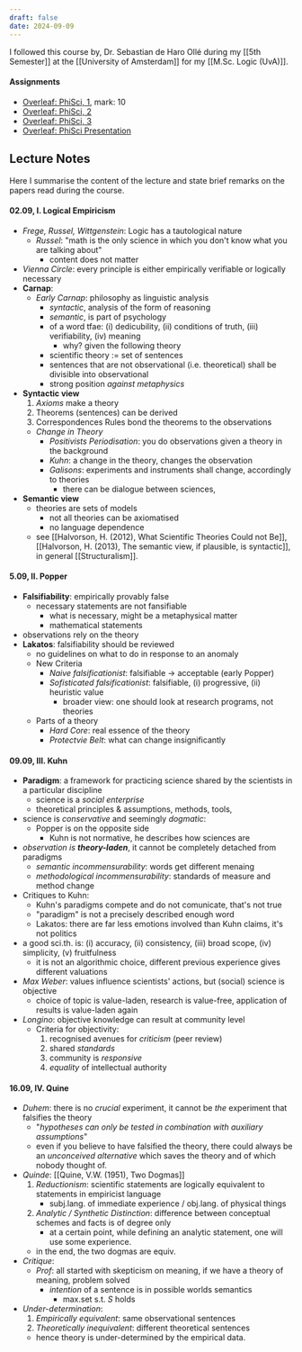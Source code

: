 ```yaml
---
draft: false
date: 2024-09-09
---
```

I followed this course by, Dr. Sebastian de Haro Ollé during my [[5th Semester]] at the [[University of Amsterdam]] for my [[M.Sc. Logic (UvA)]].
#### Assignments
- [Overleaf: PhiSci, 1](https://www.overleaf.com/read/jkpfpngvrkbp#7951b6), mark: 10
- [Overleaf: PhiSci, 2](https://www.overleaf.com/read/kvkkpywcnkxm#849ccc)
- [Overleaf: PhiSci, 3](https://www.overleaf.com/read/cccptfntkrgq#b92b5f)
- [Overleaf: PhiSci Presentation](https://www.overleaf.com/read/fdmmwvxcndnt#a582c8)
## Lecture Notes
Here I summarise the content of the lecture and state brief remarks on the papers read during the course.
#### 02.09, I. Logical Empiricism 
- _Frege, Russel, Wittgenstein_: Logic has a tautological nature
	- _Russel_: "math is the only science in which you don't know what you are talking about"
		- content does not matter
- _Vienna Circle_: every principle is either empirically verifiable or logically necessary
- **Carnap**:
	- _Early Carnap_: philosophy as linguistic analysis
		- _syntactic_, analysis of the form of reasoning
		- _semantic_, is part of psychology
		- of a word tfae: (i) dedicubility, (ii) conditions of truth, (iii) verifiability, (iv) meaning
			- why? given the following theory
		- scientific theory := set of sentences
		- sentences that are not observational (i.e. theoretical) shall be divisible into observational 
		- strong position _against metaphysics_
- **Syntactic view**
	1. _Axioms_ make a theory
	2. Theorems (sentences) can be derived
	3. Correspondences Rules bond the theorems to the observations
	- _Change in Theory_
		- _Positivists Periodisation_: you do observations given a theory in the background
		- _Kuhn_: a change in the theory, changes the observation
		- _Galisons_: experiments and instruments shall change, accordingly to theories
			- there can be dialogue between sciences,  
- **Semantic view**
	- theories are sets of models
		 - not all theories can be axiomatised
		 - no language dependence
	- see [[Halvorson, H. (2012), What Scientific Theories Could not Be]], [[Halvorson, H. (2013), The semantic view, if plausible, is syntactic]], in general [[Structuralism]].
#### 5.09, II. Popper
- **Falsifiability**: empirically provably false
	- necessary statements are not fansifiable
		- what is necessary, might be a metaphysical matter
		- mathematical statements
- observations rely on the theory
- **Lakatos**: falsifiability should be reviewed
	- no guidelines on what to do in response to an anomaly
	- New Criteria
		- _Naive falsificationist_: falsifiable $\to$ acceptable (early Popper)
		- _Sofisticated falsificationist_: falsifiable, (i) progressive, (ii) heuristic value
			- broader view: one should look at research programs, not theories
	- Parts of a theory
		- _Hard Core_: real essence of the theory
		- _Protectvie Belt_: what can change insignificantly
#### 09.09, III. Kuhn
- **Paradigm**: a framework for practicing science shared by the scientists in a particular discipline
	- science is a _social enterprise_
	- theoretical principles & assumptions, methods, tools, 
- science is _conservative_ and seemingly _dogmatic_:
	- Popper is on the opposite side
		- Kuhn is not normative, he describes how sciences are
- _observation is **theory-laden**_, it cannot be completely detached from paradigms
	- _semantic incommensurability_: words get different menaing
	- _methodological incommensurability_: standards of measure and method change
- Critiques to Kuhn:
	- Kuhn's paradigms compete and do not comunicate, that's not true
	- "paradigm" is not a precisely described enough word
	- Lakatos: there are far less emotions involved than Kuhn claims, it's not politics
- a good sci.th. is: (i) accuracy, (ii) consistency, (iii) broad scope, (iv) simplicity, (v) fruitfulness
	- it is not an algorithmic choice, different previous experience gives different valuations
- _Max Weber_: values influence scientists' actions, but (social) science is objective
	- choice of topic is value-laden, research is value-free, application of results is value-laden again
- _Longino_: objective knowledge can result at community level
	- Criteria for objectivity:
		1. recognised avenues for _criticism_ (peer review)
		2. shared _standards_
		3. community is _responsive_
		4. _equality_ of intellectual authority
#### 16.09, IV. Quine
- _Duhem_: there is no _crucial_ experiment, it cannot be _the_ experiment that falsifies the theory
	- "_hypotheses can only be tested in combination with auxiliary assumptions_"
	- even if you believe to have falsified the theory, there could always be an _unconceived alternative_ which saves the theory and of which nobody thought of.
- _Quinde_: [[Quine, V.W. (1951), Two Dogmas]]
	1. _Reductionism_: scientific statements are logically equivalent to statements in empiricist language
		- subj.lang. of immediate experience / obj.lang. of physical things
	2. _Analytic / Synthetic Distinction_: difference between conceptual schemes and facts is of degree only
		- at a certain point, while defining an analytic statement, one will use some experience.  
	- in the end, the two dogmas are equiv.
- _Critique_: 
	- _Prof_: all started with skepticism on meaning, if we have a theory of meaning, problem solved
		- _intention_ of a sentence is in possible worlds semantics
			- max.set s.t. $S$ holds
- *Under-determination*: 
	1. _Empirically equivalent_: same observational sentences
	2. _Theoretically inequivalent_: different theoretical sentences
	- hence theory is under-determined by the empirical data.